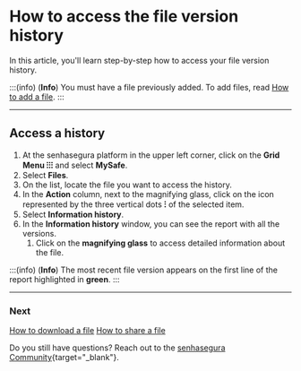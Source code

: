 # How to access the file version history

In this article, you'll learn step-by-step how to access your file version history.

:::(info) (**Info**)
You must have a file previously added. To add files, read [How to add a file](/v3-33/docs/mysafe-files-add).
:::
***
## Access a history

1. At the senhasegura platform in the upper left corner, click on the **Grid Menu ⁝⁝⁝** and select **MySafe**.
2. Select **Files**. 
3. On the list, locate the file you want to access the history.
4. In the **Action** column, next to the magnifying glass, click on the icon represented by the three vertical dots **⁝** of the selected item.
5. Select **Information history**.
6. In the **Information history** window, you can see the report with all the versions.
    1. Click on the **magnifying glass** to access detailed information about the file.

:::(info) (**Info**)
The most recent file version appears on the first line of the report highlighted in **green**.
:::
***
### Next
[How to download a file](/v3-33/docs/mysafe-file-download)
[How to share a file](/v3-33/docs/mysafe-file-share)

 Do you still have questions? Reach out to the [senhasegura Community](https://community.senhasegura.io/){target="_blank"}.